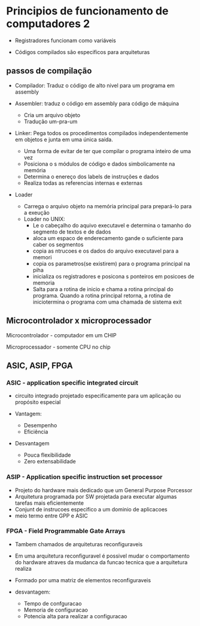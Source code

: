 # Principios de funcionamento de computadores 2

- Registradores funcionam como variáveis

- Códigos compilados são especificos para arquiteturas

## passos de compilação

- Compilador: Traduz o código de alto nivel para um programa em assembly

- Assembler: traduz o código em assembly para código de máquina
    - Cria um arquivo objeto
    - Tradução um-pra-um

- Linker: Pega todos os procedimentos compilados independentemente em objetos e junta em uma única saida.
    - Uma forma de evitar de ter que compilar o programa inteiro de uma vez
    - Posiciona o s módulos de código e dados simbolicamente na memória
    - Determina o enereço dos labels de instruções e dados
    - Realiza todas as referencias internas e externas

- Loader
    - Carrega o arquivo objeto na memória principal para prepará-lo para a exeução
    - Loader no UNIX:
        - Le o cabeçalho do aquivo executavel e determina o tamanho do segmento de textos e de dados
        - aloca um espaco de enderecamento gande o suficiente para caber os segmentos
        - copia as ntrucoes e os dados do arquivo executavel para a memori
        - copia os parametros(se existirem) para o programa principal na piha
        - inicializa os registradores e posicona s ponteiros em posicoes de memoria
        - Salta para a rotina de inicio e chama a rotina principal do programa. Quando a rotina principal retorna, a rotina de iniciotermina o programa com uma chamada de sistema exit

## Microcontrolador x microprocessador

Microcontrolador - computador em um CHIP

Microprocessador - somente CPU no chip

## ASIC, ASIP, FPGA

### ASIC - application specific integrated circuit

- circuito integrado projetado especificamente para um aplicação ou propósito especial

- Vantagem:
    - Desempenho
    - Eficiência

- Desvantagem
    - Pouca flexibilidade
    - Zero extensabilidade

### ASIP - Application specific instruction set processor

- Projeto do hardware mais dedicado que um General Purpose Porcessor
- Arquitetura programada por SW projetada para executar algumas tarefas mais eficientemente
- Conjunt de instrucoes especifico a um dominio de aplicacoes
- meio termo entre GPP e ASIC

### FPGA - Field Programmable Gate Arrays

- Tambem chamados de arquiteturas reconfiguraveis
- Em uma arquitetura reconfiguravel é possivel mudar o comportamento do hardware atraves da mudanca da funcao tecnica que a arquitetura realiza
- Formado por uma matriz de elementos reconfiguraveis

- desvantagem:
    - Tempo de confguracao
    - Memoria de configuracao
    - Potencia alta para realizar a configuracao


